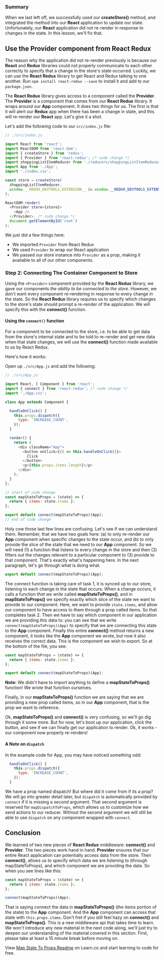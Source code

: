 ### Summary

When we last left off, we successfully used our __createStore()__ method, and
integrated the method into our __React__ application to update our state.
Unfortunately, our __React__ application did not re-render in response to
changes in the state. In this lesson, we'll fix that.

## Use the Provider component from React Redux

The reason why the application did not re-render previously is because our
__React__ and __Redux__ libraries could not properly communicate to each other
correctly to specify that a change in the store's state occurred. Luckily, we
can use the __React Redux__ library to get React and Redux talking to one
another. Run `npm install react-redux --save` to install it and add to our
`package.json`.

The __React Redux__ library gives access to a component called the __Provider__.
The __Provider__ is a component that comes from our __React Redux__ library. It
wraps around our __App__ component. It does two things for us. The first is that
it will alert our __Redux__ app when there has been a change in state, and this
will re-render our __React__ app. Let's give it a shot.

Let's add the following code to our `src/index.js` file:



```javascript
// ./src/index.js

import React from 'react';
import ReactDOM from 'react-dom';
import { createStore } from 'redux';
import { Provider } from 'react-redux'; /* code change */
import shoppingListItemReducer from './reducers/shoppingListItemReducer';
import App from './App';
import './index.css';

const store = createStore(
  shoppingListItemReducer,
  window.__REDUX_DEVTOOLS_EXTENSION__ && window.__REDUX_DEVTOOLS_EXTENSION__()
);

ReactDOM.render(
  <Provider store={store}>
    <App />
  </Provider>, /* code change */
  document.getElementById('root')
);
```

We just did a few things here:

* We imported `Provider` from React Redux
* We used `Provider` to wrap our React application
* We passed our store instance into `Provider` as a prop, making it available to all of our other components.

### Step 2: Connecting The Container Component to Store

Using the `<Provider>` component provided by the __React Redux__ library, we
gave our components *the ability to be connected to the store*. However, we
don't want every component re-rendering in response to every change in the
state. So the __React Redux__ library requires us to specify which changes to
the store's state should prompt a re-render of the application. We will specify
this with the __connect()__ function.

#### Using the `connect()` function

For a component to be connected to the store, i.e. to be able to get data from
the store's internal state and to be told to re-render and get new data when
that state changes, we will use the __connect()__ function made available to us
by React Redux.

Here's how it works:

Open up `./src/App.js` and add the following:

```javascript
// ./src/App.js

import React, { Component } from 'react';
import { connect } from 'react-redux'; /* code change */
import './App.css';

class App extends Component {

  handleOnClick() {
    this.props.dispatch({
      type: 'INCREASE_COUNT',
    });
  }

  render() {
    return (
      <div className="App">
        <button onClick={() => this.handleOnClick()}>
          Click
        </button>
        <p>{this.props.items.length}</p>
      </div>
    );
  }
};

// start of code change
const mapStateToProps = (state) => {
  return { items: state.items };
};

export default connect(mapStateToProps)(App);
// end of code change
```

Holy cow those last few lines are confusing. Let's see if we can understand
them. Remember, that we have two goals here: (a) to only re-render our __App__
component when specific changes to the state occur, and (b) to only provide the
slice of the state that we need to our __App__ component. So we will need (1) a
function that listens to every change in the store and then (2) filters out the
changes relevant to a particular component to (3) provide to that component.
That's exactly what's happening here. In the next paragraph, let's go through
what is doing what.

```javascript
export default connect(mapStateToProps)(App);
```

The connect function is taking care of task 1, it is synced up to our store,
listening to each change in the state that occurs. When a change occurs, it
calls a function *that we write* called __mapStateToProps()__, and in
__mapStateToProps()__ we specify exactly which slice of the state we want to
provide to our component. Here, we want to provide `state.items`, and allow our
component to have access to them through a prop called items. So that completes
task 2. Then we have to say which component in our application we are providing
this data to: you can see that we write `connect(mapStateToProps)(App)` to
specify that we are connecting this state to the __App__ component.   Finally
this entire __connect()__ method returns a new component, it looks like the
__App__ component we wrote, but now it also receives the correct data. This is
the component we wish to export. So at the bottom of the file, you see:

```javascript
const mapStateToProps = (state) => {
  return { items: state.items };
};

export default connect(mapStateToProps)(App);
```

**Note:** We didn't have to import anything to define a __mapStateToProps()__ function! We
wrote that function ourselves.

Finally, in our __mapStateToProps()__ function we are saying that we are
providing a new prop called items, so in our __App__ component, that is the prop
we want to reference.

Ok, __mapStateToProps()__ and __connect()__ is very confusing, so we'll go dig
through it some more.  But for now, let's boot up our application, click the
button, and see if we can finally get our application to render. Ok, it works -
our component now properly re-renders!

#### A Note on `dispatch`

In the example code for App, you may have noticed something odd:

```js
  handleOnClick() {
    this.props.dispatch({
      type: 'INCREASE_COUNT',
    });
  }
```

We have a prop named dispatch! But where did it come from if its a prop? We 
will go into greater detail later, but `dispatch` is automatically provided
by `connect` if it is missing a _second_ argument. That second argument is
reserved for `mapDispatchToProps`, which allows us to customize how we send
actions to our reducer. Without the second argument we will still be able to
use `dispatch` on any component wrapped with `connect`.

## Conclusion

We learned of two new pieces of __React Redux__ middleware: __connect()__ and
__Provider__.  The two pieces work hand in hand. __Provider__ ensures that our
entire React application can potentially access data from the store. Then
__connect()__, allows us to specify which data we are listening to (through
mapStateToProps), and which component we are providing the data. So when you see
lines like this:

```javascript
const mapStateToProps = (state) => {
  return { items: state.items };
};

connect(mapStateToProps)(App);
```

That is saying connect the data in __mapStateToProps()__ (the items portion of
the state) to the __App__ component. And the __App__ component can access that
state with `this.props.items`. Don't fret if you still feel hazy on
__connect()__ and __mapStateToProps()__. This is a new middleware api that takes
time to learn. We won't introduce any new material in the next code along, we'll
just try to deepen our understanding of the material covered in this section.
First, please take at least a 15 minute break before moving on.  

<p class='util--hide'>View <a href='https://learn.co/lessons/map-state-to-props-readme'>Map State To Props Readme</a> on Learn.co and start learning to code for free.</p>
